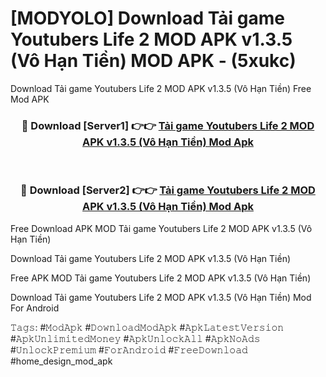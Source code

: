 # [MODYOLO] Download Tải game Youtubers Life 2 MOD APK v1.3.5 (Vô Hạn Tiền) MOD APK - (5xukc)
Download Tải game Youtubers Life 2 MOD APK v1.3.5 (Vô Hạn Tiền) Free Mod APK

<div align="center">
<h3>🔴 Download [Server1] 👉👉 <a href="https://apk-comot.site?title=Tải_game_Youtubers_Life_2_MOD_APK_v1.3.5_(Vô_Hạn_Tiền)">Tải game Youtubers Life 2 MOD APK v1.3.5 (Vô Hạn Tiền) Mod Apk</a></h3><br>

<h3>🔴 Download [Server2] 👉👉 <a href="https://apk-comot.site?title=Tải_game_Youtubers_Life_2_MOD_APK_v1.3.5_(Vô_Hạn_Tiền)">Tải game Youtubers Life 2 MOD APK v1.3.5 (Vô Hạn Tiền) Mod Apk</a></h3>
</div>


Free Download APK MOD Tải game Youtubers Life 2 MOD APK v1.3.5 (Vô Hạn Tiền)

Download Tải game Youtubers Life 2 MOD APK v1.3.5 (Vô Hạn Tiền) 

Free APK MOD Tải game Youtubers Life 2 MOD APK v1.3.5 (Vô Hạn Tiền) 

Download Tải game Youtubers Life 2 MOD APK v1.3.5 (Vô Hạn Tiền) Mod For Android

𝚃𝚊𝚐𝚜: #𝙼𝚘𝚍𝙰𝚙𝚔 #𝙳𝚘𝚠𝚗𝚕𝚘𝚊𝚍𝙼𝚘𝚍𝙰𝚙𝚔 #𝙰𝚙𝚔𝙻𝚊𝚝𝚎𝚜𝚝𝚅𝚎𝚛𝚜𝚒𝚘𝚗 #𝙰𝚙𝚔𝚄𝚗𝚕𝚒𝚖𝚒𝚝𝚎𝚍𝙼𝚘𝚗𝚎𝚢 #𝙰𝚙𝚔𝚄𝚗𝚕𝚘𝚌𝚔𝙰𝚕𝚕 #𝙰𝚙𝚔𝙽𝚘𝙰𝚍𝚜 #𝚄𝚗𝚕𝚘𝚌𝚔𝙿𝚛𝚎𝚖𝚒𝚞𝚖 #𝙵𝚘𝚛𝙰𝚗𝚍𝚛𝚘𝚒𝚍 #𝙵𝚛𝚎𝚎𝙳𝚘𝚠𝚗𝚕𝚘𝚊𝚍 #home_design_mod_apk